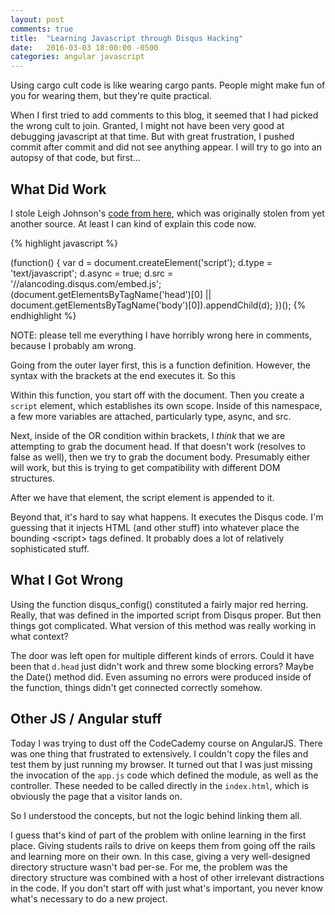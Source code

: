 ```yaml
---
layout: post
comments: true
title:  "Learning Javascript through Disqus Hacking"
date:   2016-03-03 18:00:00 -0500
categories: angular javascript
---
```


Using cargo cult code is like wearing cargo pants. People might
make fun of you for wearing them, but they're quite practical.

When I first tried to add comments to this blog, it seemed that I had
picked the wrong cult to join. Granted, I might not have been very
good at debugging javascript at that time. But with great frustration,
I pushed commit after commit and did not see anything appear. I will
try to go into an autopsy of that code, but first...

## What Did Work

I stole Leigh Johnson's [code from here][lj], which was originally stolen
from yet another source. At least I can kind of explain this code now.

{% highlight javascript %}

(function() {
    var d = document.createElement('script');
    d.type = 'text/javascript';
    d.async = true;
    d.src = '//alancoding.disqus.com/embed.js';
    (document.getElementsByTagName('head')[0] || document.getElementsByTagName('body')[0]).appendChild(d);
})();
{% endhighlight %} 

NOTE: please tell me everything I have horribly wrong here in comments,
because I probably am wrong.

Going from the outer layer first, this is a function definition. However,
the syntax with the brackets at the end executes it. So this 

Within this function, you start off with the document. Then you create
a `script` element, which establishes its own scope. Inside of this
namespace, a few more variables are attached, particularly type, async,
and src.

Next, inside of the OR condition within brackets, I _think_ that
we are attempting to grab the document head. If that doesn't work (resolves
to false as well), then we try to grab the document body. Presumably either
will work, but this is trying to get compatibility with different DOM
structures.

After we have that element, the script element is appended to it.

Beyond that, it's hard to say what happens. It executes the Disqus code.
I'm guessing that it injects HTML (and other stuff) into whatever place
the bounding \<script\> tags defined. It probably does a lot of relatively
sophisticated stuff.

## What I Got Wrong

Using the function disqus_config() constituted a fairly major red herring.
Really, that was defined in the imported script from Disqus proper.
But then things got complicated. What version of this method was really
working in what context?

The door was left open for multiple different kinds of errors. Could
it have been that `d.head` just didn't work and threw some blocking errors?
Maybe the Date() method did. Even assuming no errors were produced inside
of the function, things didn't get connected correctly somehow.

## Other JS / Angular stuff

Today I was trying to dust off the CodeCademy course on AngularJS.
There was one thing that frustrated to extensively. I couldn't copy the files
and test them by just running my browser. It turned out that I was just
missing the invocation of the `app.js` code which defined the module, as
well as the controller. These needed to be called directly in the `index.html`,
which is obviously the page that a visitor lands on.

So I understood the concepts, but not the logic behind linking them all.

I guess that's kind of part of the problem with online learning in the first
place. Giving students rails to drive on keeps them from going off the
rails and learning more on their own. In this case, giving a very well-designed
directory structure wasn't bad per-se. For me, the problem was the
directory structure was combined with a host of other irrelevant distractions
in the code. If you don't start off with just what's important, you never
know what's necessary to do a new project.

[lj]: https://github.com/leigh-johnson/leigh-johnson.github.io/blob/source/_includes/post-footer.html


